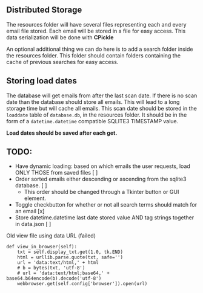 ## Distributed Storage

The resources folder will have several files representing each and every email file stored. Each email will be stored in a file for easy access. This data serialization will be done with **CPickle**

An optional additional thing we can do here is to add a search folder inside the resources folder. This folder should contain folders containing the cache of previous searches for easy access.

## Storing load dates

The database will get emails from after the last scan date. If there is no scan date than the database should store all emails. This will lead to a long storage time but will cache all emails. This scan date should be stored in the `loaddate` table of `database.db`, in the resources folder. It should be in the form of a `datetime.datetime` compatible SQLITE3 TIMESTAMP value.

**Load dates should be saved after each get.**

## TODO:
* Have dynamic loading: based on which emails the user requests, load ONLY THOSE from saved files [ ]
* Order sorted emails either descending or ascending from the sqlite3 database. [ ]
    * This order should be changed through a Tkinter button or GUI element.
* Toggle checkbutton for whether or not all search terms should match for an email [x]
* Store datetime.datetime last date stored value AND tag strings together in data.json [ ]

Old view file using data URL (failed)

    def view_in_browser(self):
        txt = self.display_txt.get(1.0, tk.END)
        html = urllib.parse.quote(txt, safe='')
        url = 'data:text/html,' + html
        # b = bytes(txt, 'utf-8')
        # url = 'data:text/html;base64,' + base64.b64encode(b).decode('utf-8')
        webbrowser.get(self.config['browser']).open(url)
